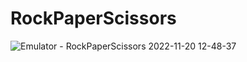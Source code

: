 # RockPaperScissors

![Emulator - RockPaperScissors 2022-11-20 12-48-37](https://user-images.githubusercontent.com/46615811/202888101-59f4c55b-391a-4304-8150-e47240f80893.gif)
